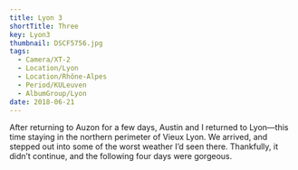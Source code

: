 ```yaml
---
title: Lyon 3
shortTitle: Three
key: Lyon3
thumbnail: DSCF5756.jpg
tags:
  - Camera/XT-2
  - Location/Lyon
  - Location/Rhône-Alpes
  - Period/KULeuven
  - AlbumGroup/Lyon
date: 2018-06-21
---
```

After returning to Auzon for a few days, Austin and I returned to Lyon—this time staying in the northern perimeter of Vieux Lyon. We arrived, and stepped out into some of the worst weather I’d seen there. Thankfully, it didn’t continue, and the following four days were gorgeous.
